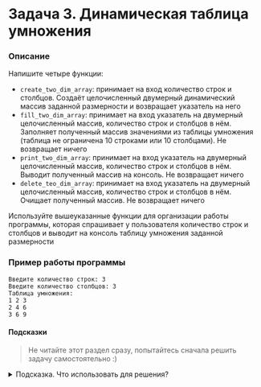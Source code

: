 # Задача 3. Динамическая таблица умножения

### Описание
Напишите четыре функции:
- `create_two_dim_array`: принимает на вход количество строк и столбцов. Создаёт целочисленный двумерный динамический массив заданной размерности и возвращает указатель на него
- `fill_two_dim_array`: принимает на вход указатель на двумерный целочисленный массив, количество строк и столбцов в нём. Заполняет полученный массив значениями из таблицы умножения (таблица не ограничена 10 строками или 10 столбцами). Не возвращает ничего
- `print_two_dim_array`: принимает на вход указатель на двумерный целочисленный массив, количество строк и столбцов в нём. Выводит полученный массив на консоль. Не возвращает ничего
- `delete_teo_dim_array`: принимает на вход указатель на двумерный целочисленный массив, количество строк и столбцов в нём. Очищает полученный массив. Не возвращает ничего

Используйте вышеуказанные функции для организации работы программы, которая спрашивает у пользователя количество строк и столбцов и выводит на консоль таблицу умножения заданной размерности

### Пример работы программы
```
Введите количество строк: 3
Введите количество столбцов: 3
Таблица умножения:
1 2 3
2 4 6
3 6 9
```
#### Подсказки

> Не читайте этот раздел сразу, попытайтесь сначала решить задачу самостоятельно :)

<details>

<summary>Подсказка. Что использовать для решения?</summary>

Процесс создания двумерного динамического массива описан в лекции

Для ввода с консоли используйте `std::cin`

Сигнатура функции `create_two_dim_array`: `int** create_two_dim_array(int rows, int cols)`

Сигнатура функции `fill_two_dim_array` и остальных: `void fill_two_dim_array(int** arr, int rows, int cols)`

Для вывода на консоль используйте `std::cout`

Процесс очистки двумерного динамического массива описан в лекции

</details>